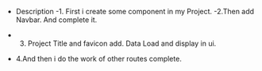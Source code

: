 
- Description 
 -1. First i create some component in my Project.
-2.Then add Navbar. And complete it.

- 3. Project Title and favicon add. Data Load and display in ui. 
 - 4.And then i do the work of other routes complete.

